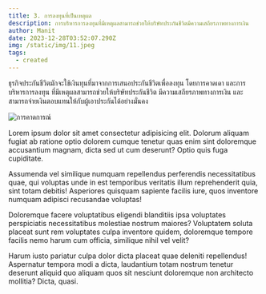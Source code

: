 ```yaml
---
title: 3. การลงทุนที่เป็นเหตุผล
description: การบริหารการลงทุนที่มีเหตุผลสามารถช่วยให้บริษัทประกันชีวิตมีความเสถียรภาพทางการเงิน
author: Manit
date: 2023-12-28T03:52:07.290Z
img: /static/img/11.jpeg
tags:
  - created
---
```


ธุรกิจประกันชีวิตมักจะใช้เงินทุนที่มาจากการเสนอประกันชีวิตเพื่อลงทุน โดยการคาดเดา และการบริหารการลงทุน ที่มีเหตุผลสามารถช่วยให้บริษัทประกันชีวิต มีความเสถียรภาพทางการเงิน และสามารถจ่ายเงินตอบแทนให้กับผู้เอาประกันได้อย่างมั่นคง

![การคาดการณ์](/static/img/11.jpeg "การลงทุน")

<div class="max-w-3xl text-base md:text-lg text-amber-700 mx-auto p-6 border-x-2 columns-1 md:columns-2">
    <p>Lorem ipsum dolor sit amet consectetur adipisicing elit. Dolorum aliquam fugiat ab ratione optio dolorem cumque tenetur quas enim sint doloremque accusantium magnam, dicta sed ut cum deserunt? Optio quis fuga cupiditate.</p>
    <p>Assumenda vel similique numquam repellendus perferendis necessitatibus quae, qui voluptas unde in est temporibus veritatis illum reprehenderit quia, sint totam debitis! Asperiores quisquam sapiente facilis iure, quos inventore numquam adipisci recusandae voluptas!</p>
    <p>Doloremque facere voluptatibus eligendi blanditiis ipsa voluptates perspiciatis necessitatibus molestiae nostrum maiores? Voluptatem soluta placeat sunt rem voluptates culpa inventore quidem, doloremque tempore facilis nemo harum cum officia, similique nihil vel velit?</p>
    <p>Harum iusto pariatur culpa dolor dicta placeat quae deleniti repellendus! Aspernatur tempora modi a dicta, laudantium totam nostrum tenetur deserunt aliquid quo aliquam quos sit nesciunt doloremque non architecto mollitia? Dicta, quasi.</p>
</div>